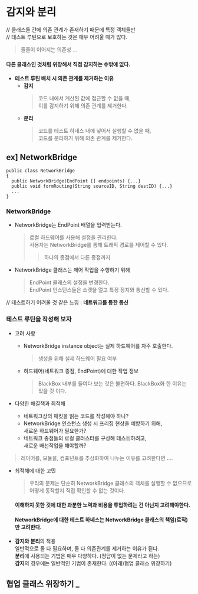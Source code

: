 # 감지와 분리
// 클래스들 간에 의존 관계가 존재하기 때문에 특정 객체들만  
// 테스트 루틴으로 보호하는 것은 매우 어려울 때가 많다.
> 줄줄이 이어지는 의존성 ...  
#### 다른 클래스인 것처럼 위장해서 직접 감지하는 수밖에 없다.

* **테스트 루틴 배치 시 의존 관계를 제거하는 이유**
  * **감지**  
    > 코드 내에서 계산된 값에 접근할 수 없을 때,  
    > 이를 감지하기 위해 의존 관계를 제거한다.  
  * **분리**  
    > 코드를 테스트 하네스 내에 넣어서 실행할 수 없을 때,  
    > 코드를 분리하기 위해 의존 관계를 제거한다.  

## ex] NetworkBridge
```
public class NetworkBridge
{
  public NetworkBridge(EndPoint [] endpoints) {...}
  public void formRouting(String sourceID, String destID) {...}
  ...
}
```
### NetworkBridge
* NetworkBridge는 EndPoint 배열을 입력받는다.  
  > 로컬 하드웨어를 사용해 설정을 관리한다.  
  > 사용자는 NetworkBridge를 통해 트래픽 경로를 제어할 수 있다.  
    >> 하나의 종점에서 다른 종점까지  

* NetworkBridge 클래스는 제어 작업을 수행하기 위해  
  > EndPoint 클래스의 설정을 변경한다.  
  > EndPoint 인스턴스들은 소켓을 열고 특정 장치와 통신할 수 있다.  
  
// 테스트하기 어려울 것 같은 느낌 : **네트워크를 통한 통신**

### 테스트 루틴을 작성해 보자  
* 고려 사항   
  * NetworkBridge instance object는 실제 하드웨어를 자주 호출한다.  
    > 생성을 위해 실제 하드웨어 필요 여부  
  * 하드웨어(네트워크 종점, EndPoint)에 대한 작업 정보  
    > BlackBox 내부를 들여다 보는 것은 불편하다.
    > BlackBox화 한 이유는 있을 것 이다.  

* 다양한 해결책과 최적해  
  * 네트워크상의 패킷을 읽는 코드를 작성해야 하나?  
  * NetworkBridge 인스턴스 생성 시 프리징 현상을 예방하기 위해,  
    새로운 하드웨어가 필요한가?  
  * 네트워크 종점들의 로컬 클러스터를 구성해 테스트하려고,  
    새로운 배선작업을 해야할까?  
> 레이어를, 모듈을, 컴포넌트를 추상화하여 나누는 이유를 고려한다면 ....   

* 최적해에 대한 고민  
  > 우리의 문제는 단순히 NetworkBridge 클래스의 객체를 실행할 수 없으므로  
  > 어떻게 동작할지 직접 확인할 수 없는 것이다.  
    #### 이해하지 못한 것에 대한 과분한 노력과 비용을 투입하려는 건 아닌지 고려해야한다.  
    #### NetworkBridge에 대한 테스트 하네스는 NetworkBridge 클래스의 책임(로직)만 고려한다.  

* **감지와 분리**의 적용  
  일반적으로 둘 다 필요하며, 둘 다 의존관계를 제거하는 이유가 된다.  
  **분리**에 사용되는 기법은 매우 다양하다. (정답이 없는 문제라고 하는)  
  **감지**의 경우에는 일반적인 기법이 존재한다. ((아래)협업 클래스 위장하기)  

## 협업 클래스 위장하기 _ 
